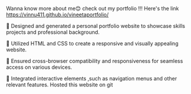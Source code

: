 Wanna know more about me😊
check out my portfolio !!!
Here's the link https://vinnu411.github.io/vineetaportfolio/

 Designed and generated a personal portfolio website to showcase skills projects and professional
background. 

 Utilized HTML and CSS to create a responsive and visually appealing website.

 Ensured cross-browser compatibility and responsiveness for seamless access on various devices.

 Integrated interactive elements ,such as navigation menus and other relevant features.
Hosted this website on git
